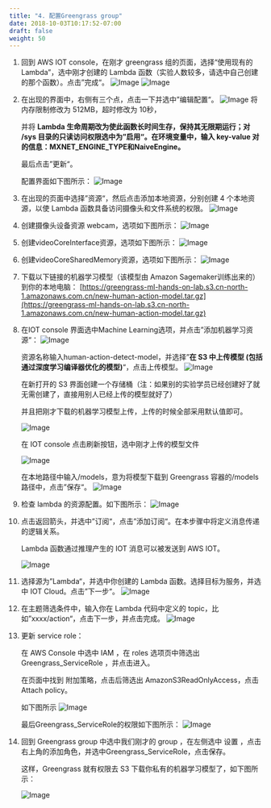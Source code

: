 ```yaml
---
title: "4. 配置Greengrass group"
date: 2018-10-03T10:17:52-07:00
draft: false
weight: 50
---
```

1.	回到 AWS IOT console，在刚才 greengrass 组的页面，选择“使用现有的Lambda”，选中刚才创建的 Lambda 函数（实验人数较多，请选中自己创建的那个函数）。点击”完成“。
    ![Image](/images/png/22.png)
    ![Image](/images/png/23.png)

2. 在出现的界面中，右侧有三个点，点击一下并选中”编辑配置“。
    ![Image](/images/png/24.png)
    将内存限制修改为 512MB，超时修改为 10秒，
    
    并将 **Lambda 生命周期改为使此函数长时间生存，保持其无限期运行；对 /sys 目录的只读访问权限选中为”启用“。在环境变量中，输入 key-value 对的信息：MXNET_ENGINE_TYPE和NaiveEngine。**
    
    最后点击”更新“。
    
    配置界面如下图所示：
    ![Image](/images/png/25.png)

3. 在出现的页面中选择”资源“，然后点击添加本地资源，分别创建 4 个本地资源，以使 Lambda 函数具备访问摄像头和文件系统的权限。
    ![Image](/images/png/26.png)

4. 创建摄像头设备资源 webcam，选项如下图所示：
    ![Image](/images/png/27.png)

5. 创建videoCoreInterface资源，选项如下图所示：
    ![Image](/images/png/28.png)

6. 创建videoCoreSharedMemory资源，选项如下图所示： 
    ![Image](/images/png/29.png)

7. 下载以下链接的机器学习模型（该模型由 Amazon Sagemaker训练出来的）到你的本地电脑：
[https://greengrass-ml-hands-on-lab.s3.cn-north-1.amazonaws.com.cn/new-human-action-model.tar.gz](https://greengrass-ml-hands-on-lab.s3.cn-north-1.amazonaws.com.cn/new-human-action-model.tar.gz)

8. 在IOT console 界面选中Machine Learning选项，并点击”添加机器学习资源“：
    ![Image](/images/png/30.png)

    资源名称输入human-action-detect-model，并选择”**在 S3 中上传模型 (包括通过深度学习编译器优化的模型)**“，点击上传模型。
    ![Image](/images/png/31.png)

    在新打开的 S3 界面创建一个存储桶（注：如果别的实验学员已经创建好了就无需创建了，直接用别人已经上传的模型就好了）
    
    并且把刚才下载的机器学习模型上传，上传的时候全部采用默认值即可。

    ![Image](/images/png/32.png)

    在 IOT console 点击刷新按钮，选中刚才上传的模型文件

    ![Image](/images/png/33.png)

    在本地路径中输入/models，意为将模型下载到 Greengrass 容器的/models 路径中，点击”保存“。
    ![Image](/images/png/34.png)

9. 检查 lambda 的资源配置。如下图所示：
    ![Image](/images/png/35.png)

10. 点击返回箭头，并选中”订阅“，点击”添加订阅“。在本步骤中将定义消息传递的逻辑关系。

    Lambda 函数通过推理产生的 IOT 消息可以被发送到 AWS IOT。

    ![Image](/images/png/36.png)

11. 选择源为”Lambda“，并选中你创建的 Lambda 函数。选择目标为服务，并选中 IOT Cloud。点击”下一步“。
    ![Image](/images/png/37.png)

12. 在主题筛选条件中，输入你在 Lambda 代码中定义的 topic，比如”xxxx/action“，点击下一步，并点击完成。
    ![Image](/images/png/38.png)

13. 更新 service role：

    在 AWS Console 中选中 IAM ，在 roles 选项页中筛选出 Greengrass_ServiceRole ，并点击进入。
    
    在页面中找到 附加策略，点击后筛选出 AmazonS3ReadOnlyAccess，点击Attach policy。
    
    如下图所示
    ![Image](/images/png/39.png)
    
    最后Greengrass_ServiceRole的权限如下图所示：
    ![Image](/images/png/40.png)

14. 回到 Greengrass group 中选中我们刚才的 group ，在左侧选中 设置 ，点击右上角的添加角色，并选中Greengrass_ServiceRole，点击保存。

    这样，Greengrass 就有权限去 S3 下载你私有的机器学习模型了，如下图所示：

    ![Image](/images/png/41.png)